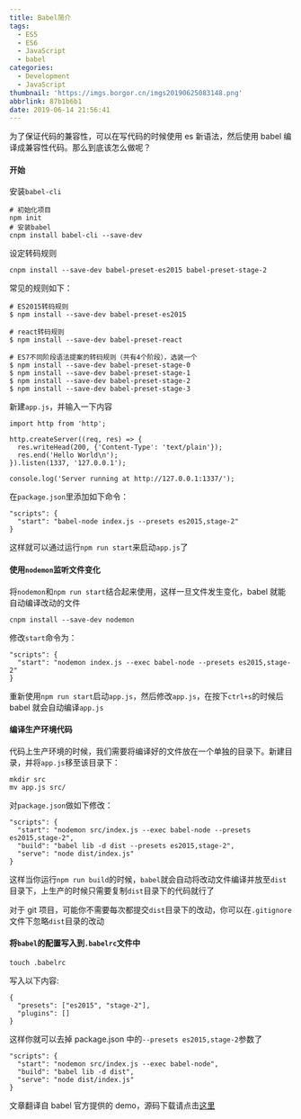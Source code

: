 ```yaml
---
title: Babel简介
tags:
  - ES5
  - ES6
  - JavaScript
  - babel
categories:
  - Development
  - JavaScript
thumbnail: 'https://imgs.borgor.cn/imgs20190625083148.png'
abbrlink: 87b1b6b1
date: 2019-06-14 21:56:41
---
```


为了保证代码的兼容性，可以在写代码的时候使用 es 新语法，然后使用 babel 编译成兼容性代码。那么到底该怎么做呢？

<!-- more -->

#### 开始

安装`babel-cli`

```
# 初始化项目
npm init
# 安装babel
cnpm install babel-cli --save-dev
```

设定转码规则

```
cnpm install --save-dev babel-preset-es2015 babel-preset-stage-2
```

常见的规则如下：

```
# ES2015转码规则
$ npm install --save-dev babel-preset-es2015

# react转码规则
$ npm install --save-dev babel-preset-react

# ES7不同阶段语法提案的转码规则（共有4个阶段），选装一个
$ npm install --save-dev babel-preset-stage-0
$ npm install --save-dev babel-preset-stage-1
$ npm install --save-dev babel-preset-stage-2
$ npm install --save-dev babel-preset-stage-3
```

新建`app.js`，并输入一下内容

```
import http from 'http';

http.createServer((req, res) => {
  res.writeHead(200, {'Content-Type': 'text/plain'});
  res.end('Hello World\n');
}).listen(1337, '127.0.0.1');

console.log('Server running at http://127.0.0.1:1337/');
```

在`package.json`里添加如下命令：

```
"scripts": {
  "start": "babel-node index.js --presets es2015,stage-2"
}
```

这样就可以通过运行`npm run start`来启动`app.js`了

#### 使用`nodemon`监听文件变化

将`nodemon`和`npm run start`结合起来使用，这样一旦文件发生变化，babel 就能自动编译改动的文件

```
cnpm install --save-dev nodemon
```

修改`start`命令为：

```
"scripts": {
  "start": "nodemon index.js --exec babel-node --presets es2015,stage-2"
}
```

重新使用`npm run start`启动`app.js`，然后修改`app.js`，在按下`ctrl+s`的时候后 babel 就会自动编译`app.js`

#### 编译生产环境代码

代码上生产环境的时候，我们需要将编译好的文件放在一个单独的目录下。新建目录，并将`app.js`移至该目录下：

```
mkdir src
mv app.js src/
```

对`package.json`做如下修改：

```
"scripts": {
  "start": "nodemon src/index.js --exec babel-node --presets es2015,stage-2",
  "build": "babel lib -d dist --presets es2015,stage-2",
  "serve": "node dist/index.js"
}
```

这样当你运行`npm run build`的时候，`babel`就会自动将改动文件编译并放至`dist`目录下，上生产的时候只需要复制`dist`目录下的代码就行了

对于 git 项目，可能你不需要每次都提交`dist`目录下的改动，你可以在`.gitignore`文件下忽略`dist`目录的改动

#### 将`babel`的配置写入到`.babelrc`文件中

```
touch .babelrc
```

写入以下内容:

```
{
  "presets": ["es2015", "stage-2"],
  "plugins": []
}
```

这样你就可以去掉 package.json 中的`--presets es2015,stage-2`参数了

```
"scripts": {
  "start": "nodemon src/index.js --exec babel-node",
  "build": "babel lib -d dist",
  "serve": "node dist/index.js"
}
```

文章翻译自 babel 官方提供的 demo，源码下载请点击[这里](https://github.com/babel/example-node-server)
